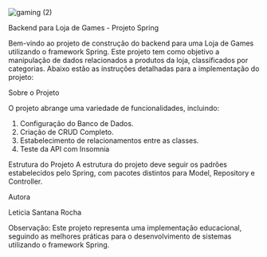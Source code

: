 ![gaming (2)](https://github.com/letssrockit/LojaDeGames/assets/129013545/6fce44e2-cd0f-4fa7-bb21-4ee9966776e1)

Backend para Loja de Games - Projeto Spring

Bem-vindo ao projeto de construção do backend para uma Loja de Games utilizando o framework Spring. Este projeto tem como objetivo a manipulação de dados relacionados a produtos da loja, classificados por categorias. Abaixo estão as instruções detalhadas para a implementação do projeto:


Sobre o Projeto

O projeto abrange uma variedade de funcionalidades, incluindo:

1. Configuração do Banco de Dados.
2. Criação de CRUD Completo.
3. Estabelecimento de relacionamentos entre as classes.
4. Teste da API com Insomnia


Estrutura do Projeto
A estrutura do projeto deve seguir os padrões estabelecidos pelo Spring, com pacotes distintos para Model, Repository e Controller.

Autora

Leticia Santana Rocha

Observação: Este projeto representa uma implementação educacional, seguindo as melhores práticas para o desenvolvimento de sistemas utilizando o framework Spring.
